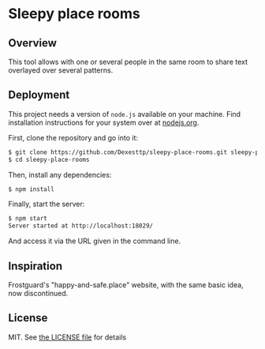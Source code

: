 # Sleepy place rooms

## Overview

This tool allows with one or several people in the same room to share text overlayed over several patterns.

## Deployment

This project needs a version of `node.js` available on your machine. Find installation instructions for your system over at [nodejs.org](https://nodejs.org/).

First, clone the repository and go into it:

```bash
$ git clone https://github.com/Dexesttp/sleepy-place-rooms.git sleepy-place-rooms
$ cd sleepy-place-rooms
```

Then, install any dependencies:

```bash
$ npm install
```

Finally, start the server:

```bash
$ npm start
Server started at http://localhost:18029/
```

And access it via the URL given in the command line.

## Inspiration

Frostguard's "happy-and-safe.place" website, with the same basic idea, now discontinued.

## License

MIT. See [the LICENSE file](./LICENSE) for details
